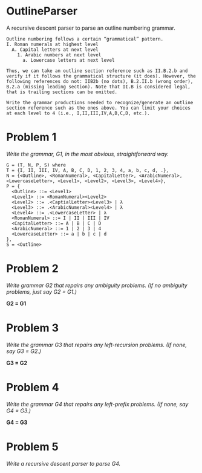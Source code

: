 OutlineParser
=============

A recursive descent parser to parse an outline numbering grammar.

```
Outline numbering follows a certain “grammatical” pattern.
I. Roman numerals at highest level
  A. Capital letters at next level
    1. Arabic numbers at next level
      a. Lowercase letters at next level

Thus, we can take an outline section reference such as II.B.2.b and verify if it follows the grammatical structure (it does). However, the following references do not: IIB2b (no dots), B.2.II.b (wrong order), B.2.a (missing leading section). Note that II.B is considered legal, that is trailing sections can be omitted.

Write the grammar productions needed to recognize/generate an outline section reference such as the ones above. You can limit your choices at each level to 4 (i.e., I,II,III,IV,A,B,C,D, etc.).
```

# Problem 1
*Write the grammar, G1, in the most obvious, straightforward way.*  

```
G = (T, N, P, S) where  
T = {I, II, III, IV, A, B, C, D, 1, 2, 3, 4, a, b, c, d, .},  
N = {<Outline>, <RomanNumeral>, <CapitalLetter>, <ArabicNumeral>, <LowercaseLetter>, <Level1>, <Level2>, <Level3>, <Level4>},  
P = {  
  <Outline> ::= <Level1>
  <Level1> ::= <RomanNumeral><Level2>
  <Level2> ::= .<CaptialLetter><Level3> | λ  
  <Level3> ::= .<ArabicNumeral><Level4> | λ  
  <Level4> ::= .<LowercaseLetter> | λ  
  <RomanNumeral> ::= I | II | III | IV  
  <CapitalLetter> ::= A | B | C | D  
  <ArabicNumeral> ::= 1 | 2 | 3 | 4  
  <LowercaseLetter> ::= a | b | c | d  
},  
S = <Outline>
```

# Problem 2
*Write grammar G2 that repairs any ambiguity problems.  (If no ambiguity problems, just say G2 = G1.)*  

**G2 = G1**

# Problem 3
*Write the grammar G3 that repairs any left-recursion problems.  (If none, say G3 = G2.)*  

**G3 = G2**

# Problem 4
*Write the grammar G4 that repairs any left-prefix problems. (If none, say G4 = G3.)*  

**G4 = G3**

# Problem 5
*Write a recursive descent parser to parse G4.*  

